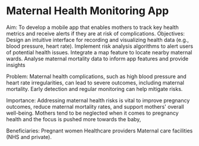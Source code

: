 # Maternal Health Monitoring App 

Aim: To develop a mobile app that enables mothers to track key health metrics and receive alerts if they are at risk of complications.
Objectives:
Design an intuitive interface for recording and visualizing health data (e.g., blood pressure, heart rate).
Implement risk analysis algorithms to alert users of potential health issues.
Integrate a map feature to locate nearby maternal wards.
Analyse maternal mortality data to inform app features and provide insights

Problem: 
Maternal health complications, such as high blood pressure and heart rate irregularities, can lead to severe outcomes, including maternal mortality. 
Early detection and regular monitoring can help mitigate risks.

Importance: 
Addressing maternal health risks is vital to improve pregnancy outcomes, reduce maternal mortality rates, and support mothers' overall well-being. 
Mothers tend to be neglected when it comes to pregnancy health and the focus is pushed more towards the baby, 

Beneficiaries: 
Pregnant women
Healthcare providers
Maternal care facilities (NHS and private).
